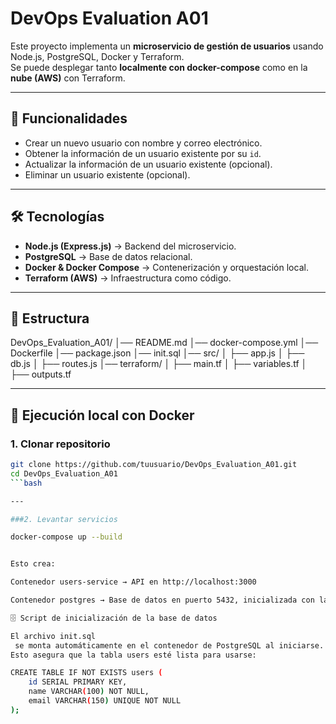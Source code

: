 # DevOps Evaluation A01

Este proyecto implementa un **microservicio de gestión de usuarios** usando Node.js, PostgreSQL, Docker y Terraform.  
Se puede desplegar tanto **localmente con docker-compose** como en la **nube (AWS)** con Terraform.

---

## 🚀 Funcionalidades

- Crear un nuevo usuario con nombre y correo electrónico.
- Obtener la información de un usuario existente por su `id`.
- Actualizar la información de un usuario existente (opcional).
- Eliminar un usuario existente (opcional).

---

## 🛠️ Tecnologías

- **Node.js (Express.js)** → Backend del microservicio.
- **PostgreSQL** → Base de datos relacional.
- **Docker & Docker Compose** → Contenerización y orquestación local.
- **Terraform (AWS)** → Infraestructura como código.

---

## 📂 Estructura

DevOps_Evaluation_A01/
│── README.md
│── docker-compose.yml
│── Dockerfile
│── package.json
│── init.sql
│── src/
│ ├── app.js
│ ├── db.js
│ ├── routes.js
│── terraform/
│ ├── main.tf
│ ├── variables.tf
│ ├── outputs.tf


---

## 🔧 Ejecución local con Docker

### 1. Clonar repositorio
```bash
git clone https://github.com/tuusuario/DevOps_Evaluation_A01.git
cd DevOps_Evaluation_A01
```bash

---

###2. Levantar servicios

docker-compose up --build


Esto crea:

Contenedor users-service → API en http://localhost:3000

Contenedor postgres → Base de datos en puerto 5432, inicializada con la tabla users gracias a init.sql

🗄️ Script de inicialización de la base de datos

El archivo init.sql
 se monta automáticamente en el contenedor de PostgreSQL al iniciarse.
Esto asegura que la tabla users esté lista para usarse:

CREATE TABLE IF NOT EXISTS users (
    id SERIAL PRIMARY KEY,
    name VARCHAR(100) NOT NULL,
    email VARCHAR(150) UNIQUE NOT NULL
);

